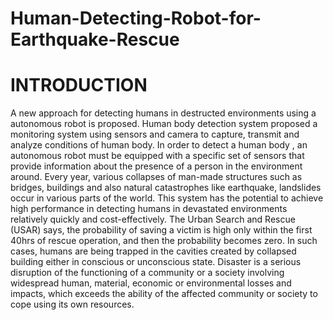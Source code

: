 # Human-Detecting-Robot-for-Earthquake-Rescue
# INTRODUCTION 
A  new approach  for detecting  humans in  destructed environments  using  a autonomous  robot  is  proposed.
Human  body  detection  system  proposed  a monitoring system  using sensors  and  camera  to capture, transmit  and  analyze conditions of human body.
 In order  to detect a human body , an autonomous robot must be equipped  with a specific  set of sensors  that provide  information about  the presence of a person  in the environment  around.
Every year, various collapses of man-made structures such as bridges, buildings and also natural catastrophes like earthquake, landslides occur in various parts of the world. 
This  system  has the  potential  to achieve high  performance in detecting   humans in  devastated  environments  relatively quickly  and cost-effectively.
The Urban Search and Rescue (USAR) says, the probability of saving a victim is high only within the first 40hrs of rescue operation, and then the probability becomes zero. In such cases, humans are being trapped in the cavities created by collapsed building either in conscious or unconscious state.
Disaster is a serious disruption of the functioning of a community or a society involving widespread human, material, economic or environmental losses and impacts, which exceeds the ability of the affected community or society to cope using its own resources.

